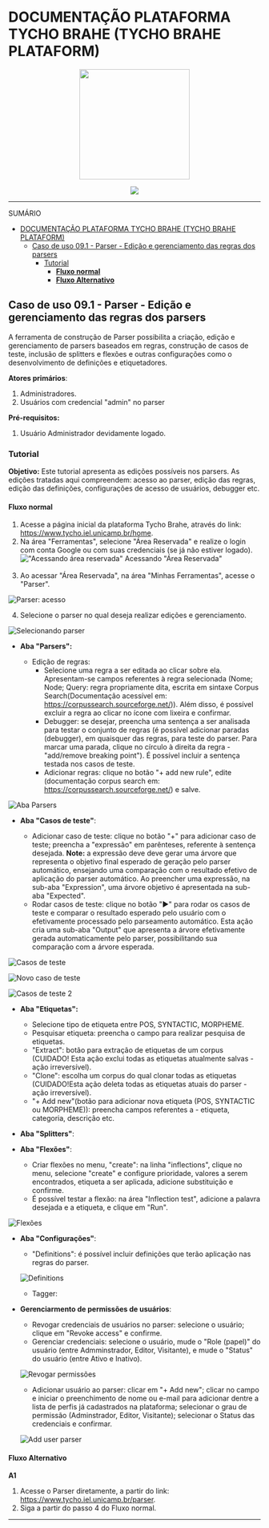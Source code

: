 # DOCUMENTAÇÃO PLATAFORMA TYCHO BRAHE (TYCHO BRAHE PLATAFORM)

<center>
<figure>
<img src="../imagens/logo_tycho1.png" width=220 height=220>
</figure>

<img src = "../imagens/logo_tycho2.png">
</center>

---

SUMÁRIO

- [DOCUMENTAÇÃO PLATAFORMA TYCHO BRAHE (TYCHO BRAHE PLATAFORM)](#documentação-plataforma-tycho-brahe-tycho-brahe-plataform)
  - [Caso de uso 09.1 - Parser - Edição e gerenciamento das regras dos parsers](#caso-de-uso-091---parser---edição-e-gerenciamento-das-regras-dos-parsers)
    - [Tutorial](#tutorial)
      - [**Fluxo normal**](#fluxo-normal)
      - [**Fluxo Alternativo**](#fluxo-alternativo)


## Caso de uso 09.1 - Parser - Edição e gerenciamento das regras dos parsers

A ferramenta de construção de Parser possibilita a criação, edição e gerenciamento de parsers baseados em regras, construção de casos de teste, inclusão de splitters e flexões e outras configurações como o desenvolvimento de definições e etiquetadores.

**Atores primários**:

1. Administradores.
2. Usuários com credencial "admin" no parser <!--REVISAR: verificar com Luis-->

**Pré-requisitos:**

1. Usuário Administrador devidamente logado.

### Tutorial

**Objetivo:**
Este tutorial apresenta as edições possíveis nos parsers. As edições tratadas aqui compreendem: acesso ao parser, edição das regras, edição das definições, configurações de acesso de usuários, debugger etc.

#### **Fluxo normal**

1. Acesse a página inicial da plataforma Tycho Brahe, através do link: <https://www.tycho.iel.unicamp.br/home>.
2. Na área "Ferramentas", selecione "Área Reservada" e realize o login com conta Google ou com suas credenciais (se já não estiver logado).
   !["Acessando área reservada"](../imagens/acesso_area_reservada.png)
   Acessando "Área Reservada"<br><br>
3. Ao acessar "Área Reservada", na área "Minhas Ferramentas", acesse o "Parser".

![Parser: acesso](../imagens/parser/parser_1.png)

4. Selecione o parser no qual deseja realizar edições e gerenciamento.

![Selecionando parser](../imagens/parser/parser_2.png)

- **Aba "Parsers":**

  - Edição de regras:
    - Selecione uma regra a ser editada ao clicar sobre ela. Apresentam-se campos referentes à regra selecionada (Nome; Node; Query: regra propriamente dita, escrita em sintaxe Corpus Search(Documentação acessível em: <https://corpussearch.sourceforge.net/>)). Além disso, é possível excluir a regra ao clicar no ícone com lixeira e confirmar.
    - Debugger: se desejar, preencha uma sentença a ser analisada para testar o conjunto de regras (é possível adicionar paradas (debugger), em quaisquer das regras, para teste do parser. Para marcar uma parada, clique no círculo à direita da regra - "add/remove breaking point"). É possível incluir a sentença testada nos casos de teste.
    - Adicionar regras: clique no botão "+ add new rule", edite (documentação corpus search em: <https://corpussearch.sourceforge.net/>) e salve.

![Aba Parsers](../imagens/parser/parser_3.png)

- **Aba "Casos de teste"**:

  - Adicionar caso de teste: clique no botão "+" para adicionar caso de teste; preencha a "expressão" em parênteses, referente à sentença desejada. **Note:** a expressão deve deve gerar uma árvore que representa o objetivo final esperado de geração pelo parser automático, ensejando uma comparação com o resultado efetivo de aplicação do parser automático. Ao preencher uma expressão, na sub-aba "Expression", uma árvore objetivo é apresentada na sub-aba "Expected".
  - Rodar casos de teste: clique no botão "►" para rodar os casos de teste e comparar o resultado esperado pelo usuário com o efetivamente processado pelo parseamento automático. Esta ação cria uma sub-aba "Output" que apresenta a árvore efetivamente gerada automaticamente pelo parser, possibilitando sua comparação com a árvore esperada.

![Casos de teste](../imagens/parser/parser_4.png)

![Novo caso de teste](../imagens/parser/parser_5.png)

![Casos de teste 2](../imagens/parser/parser_6.png)

- **Aba "Etiquetas":**

  - Selecione tipo de etiqueta entre POS, SYNTACTIC, MORPHEME.
  - Pesquisar etiqueta: preencha o campo para realizar pesquisa de etiquetas.
  - "Extract": botão para extração de etiquetas de um corpus (CUIDADO! Esta ação exclui todas as etiquetas atualmente salvas - ação irreversível).
  - "Clone": escolha um corpus do qual clonar todas as etiquetas (CUIDADO!Esta ação deleta todas as etiquetas atuais do parser - ação irreversível).
  - "+ Add new"(botão para adicionar nova etiqueta (POS, SYNTACTIC ou MORPHEME)): preencha campos referentes a - etiqueta, categoria, descrição etc.

- **Aba "Splitters"**: <!-- REVISAR: COMO É UTILIZADA ESTA FUNÇÃO? NÃO APARECE ONDE INCLUIR REGRAS DE SPLITTER-->
- **Aba "Flexões"**:
  - Criar flexões no menu, "create": na linha "inflections", clique no menu, selecione "create" e configure prioridade, valores a serem encontrados, etiqueta a ser aplicada, adicione substituição e confirme.
  - É possível testar a flexão: na área "Inflection test", adicione a palavra desejada e a etiqueta, e clique em "Run".

![Flexões](../imagens/parser/parser_7.png)

- **Aba "Configurações"**:

  - "Definitions": é possível incluir definições que terão aplicação nas regras do parser. <!--REVISAR: preciso entender quais tipos de definições podem ser incluídas aqui; qual é o tipo de sintaxe aplicada, é o CORPUS SEARCH?-->

  ![Definitions](../imagens/parser/parser_8.png)

  - Tagger: <!--REVISAR: como gerenciar os Taggers?-->

- **Gerenciarmento de permissões de usuários**:

  - Revogar credenciais de usuários no parser: selecione o usuário; clique em "Revoke access" e confirme.
  - Gerenciar credenciais: selecione o usuário, mude o "Role (papel)" do usuário (entre Admminstrador, Editor, Visitante), e mude o "Status" do usuário (entre Ativo e Inativo).

  ![Revogar permissões](../imagens/parser/parser_9.png)

  - Adicionar usuário ao parser: clicar em "+ Add new"; clicar no campo e iniciar o preenchimento de nome ou e-mail para adicionar dentre a lista de perfis já cadastrados na plataforma; selecionar o grau de permissão (Adminstrador, Editor, Visitante); selecionar o Status das credenciais e confirmar.

  ![Add user parser](../imagens/parser/parser_10.png)

#### **Fluxo Alternativo**

**A1**

1. Acesse o Parser diretamente, a partir do link: <https://www.tycho.iel.unicamp.br/parser>.
2. Siga a partir do passo 4 do Fluxo normal.

---
